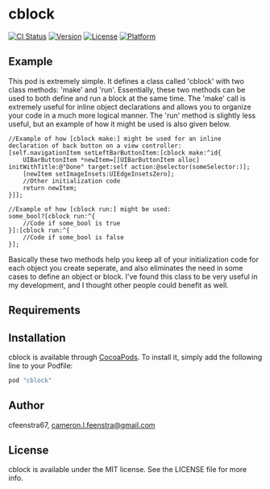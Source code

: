 # cblock

[![CI Status](http://img.shields.io/travis/cfeenstra67/cblock.svg?style=flat)](https://travis-ci.org/cfeenstra67/cblock)
[![Version](https://img.shields.io/cocoapods/v/cblock.svg?style=flat)](http://cocoapods.org/pods/cblock)
[![License](https://img.shields.io/cocoapods/l/cblock.svg?style=flat)](http://cocoapods.org/pods/cblock)
[![Platform](https://img.shields.io/cocoapods/p/cblock.svg?style=flat)](http://cocoapods.org/pods/cblock)

## Example

This pod is extremely simple.  It defines a class called 'cblock' with two class methods: 'make' and 'run'.  Essentially, these two methods can be used to both define and run a block at the same time.  The 'make' call is extremely useful for inline object declarations and allows you to organize your code in a much more logical manner.  The 'run' method is slightly less useful, but an example of how it might be used is also given below.
```
//Example of how [cblock make:] might be used for an inline declaration of back button on a view controller:
[self.navigationItem setLeftBarButtonItem:[cblock make:^id{
    UIBarButtonItem *newItem=[[UIBarButtonItem alloc] initWithTitle:@"Done" target:self action:@selector(someSelector:)];
    [newItem setImageInsets:UIEdgeInsetsZero];
    //Other initialization code
    return newItem;
}]];

//Example of how [cblock run:] might be used:
some_bool?[cblock run:^{
    //Code if some_bool is true
}]:[cblock run:^{
    //Code if some_bool is false
}];
```
Basically these two methods help you keep all of your initialization code for each object you create seperate, and also eliminates the need in some cases to define an object or block.  I've found this class to be very useful in my development, and I thought other people could benefit as well.


## Requirements

## Installation

cblock is available through [CocoaPods](http://cocoapods.org). To install
it, simply add the following line to your Podfile:

```ruby
pod "cblock"
```

## Author

cfeenstra67, cameron.l.feenstra@gmail.com

## License

cblock is available under the MIT license. See the LICENSE file for more info.
